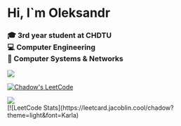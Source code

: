 <h1> Hi, I`m Oleksandr </h1>

<h3>
  🎓 3rd year student at CHDTU   
  <br>💻 Computer Engineering  
  <br>🔌 Computer Systems & Networks
</h3>

<img src="https://img.shields.io/badge/Telegram-@oleksandr_rura-blue?logo=telegram">

[![Chadow's LeetCode](https://img.shields.io/badge/LeetCode-chadow-orange?logo=leetcode&logoColor=white)](https://leetcode.com/u/chadow/)

<a href="https://www.codewars.com/users/Shadow_GG">
  <img src="https://www.codewars.com/users/Shadow_GG/badges/small"/>
</a>
<br>
[![LeetCode Stats](https://leetcard.jacoblin.cool/chadow?theme=light&font=Karla) 
